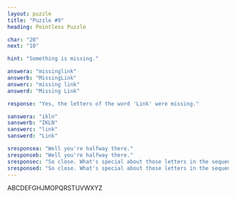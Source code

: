 ```yaml
---
layout: puzzle
title: "Puzzle #9"
heading: Pointless Puzzle

char: "20"
next: "10"

hint: "Something is missing."

answera: "missinglink"
answerb: "MissingLink"
answerc: "missing link"
answerd: "Missing Link"

response: "Yes, the letters of the word 'Link' were missing."

sanswera: "ikln"
sanswerb: "IKLN"
sanswerc: "link"
sanswerd: "Link"

sresponsea: "Well you're halfway there."
sresponseb: "Well you're halfway there."
sresponsec: "So close. What's special about those letters in the sequence above?"
sresponsed: "So close. What's special about those letters in the sequence above?"
---
```


ABCDEFGHJMOPQRSTUVWXYZ
